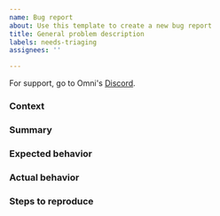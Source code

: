 ```yaml
---
name: Bug report
about: Use this template to create a new bug report
title: General problem description
labels: needs-triaging
assignees: ''

---
```


For support, go to Omni's [Discord](https://discord.gg/bKNXmaX9VD).

### Context
<!-- Omni version: `./omni --version` -->

<!-- OS & Version: Windows/Linux/OSX -->

<!-- Commit hash: -->

<!-- Omni Command (with flags/config): -->

### Summary
<!-- Explain what happened -->

### Expected behavior
<!-- How did you expect the application to behave -->

### Actual behavior
<!-- How did the application behave? -->
<!-- Please help us help you:
- if the problem involves a specific file/dir, providing it might be helpful
- if the issue is related to an API behavior - please provide the exact command (curl/postman etc) used to call the API.
- please always try to provide the node console output preferably in TRACE level
- screenshots are welcome -->

### Steps to reproduce
<!-- Give as thorough a description as possible on how to reproduce the problem.
If you can't remember the exact actions you took, please try to give an accurate
account of what happened and disclose any pieces of information possibly related to the problem. -->


